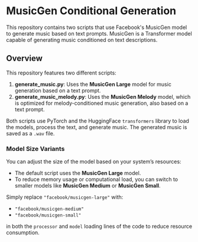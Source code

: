 # MusicGen Conditional Generation

This repository contains two scripts that use Facebook's MusicGen model to generate music based on text prompts. MusicGen is a Transformer model capable of generating music conditioned on text descriptions.

## Overview

This repository features two different scripts:
1. **generate_music.py**: Uses the **MusicGen Large** model for music generation based on a text prompt.
2. **generate_music_melody.py**: Uses the **MusicGen Melody** model, which is optimized for melody-conditioned music generation, also based on a text prompt.

Both scripts use PyTorch and the HuggingFace `transformers` library to load the models, process the text, and generate music. The generated music is saved as a `.wav` file.

### Model Size Variants

You can adjust the size of the model based on your system’s resources:
- The default script uses the **MusicGen Large** model.
- To reduce memory usage or computational load, you can switch to smaller models like **MusicGen Medium** or **MusicGen Small**.

Simply replace `"facebook/musicgen-large"` with:
- `"facebook/musicgen-medium"`
- `"facebook/musicgen-small"`

in both the `processor` and `model` loading lines of the code to reduce resource consumption.
